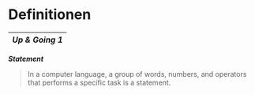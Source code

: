 # Definitionen

| _**Up & Going 1**_ |
|---|

_**Statement**_
> In a computer language, a group of words, numbers, and operators that performs a specific task is a statement.
